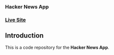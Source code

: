 ### Hacker News App

### [Live Site](https://xenodochial-edison-f072d6.netlify.app/)

## Introduction

This is a code repository for the **Hacker News App**.

